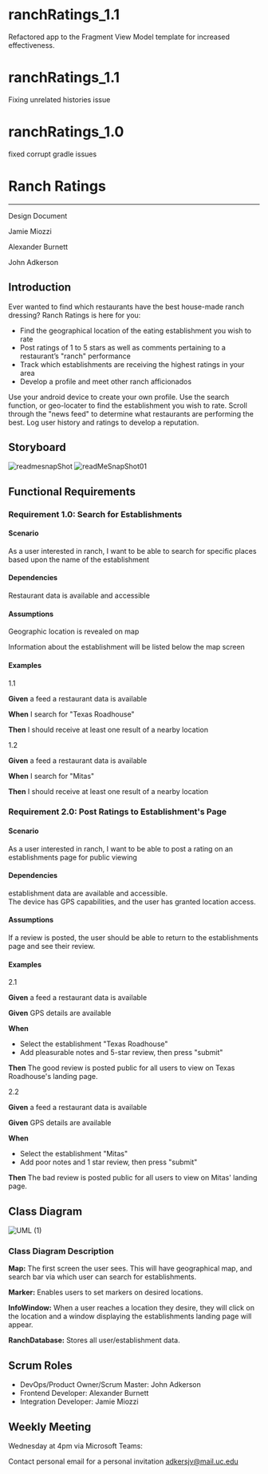 # ranchRatings_1.1
Refactored app to the Fragment View Model template for increased effectiveness.
# ranchRatings_1.1
Fixing unrelated histories issue
# ranchRatings_1.0
fixed corrupt gradle issues

# Ranch Ratings

---

Design Document

Jamie Miozzi

Alexander Burnett

John Adkerson

## Introduction

Ever wanted to find which restaurants have the best house-made ranch dressing? Ranch Ratings is here for you:

- Find the geographical location of the eating establishment you wish to rate
- Post ratings of 1 to 5 stars as well as comments pertaining to a restaurant’s "ranch" performance
- Track which establishments are receiving the highest ratings in your area
- Develop a profile and meet other ranch afficionados

Use your android device to create your own profile.  Use the search function, or geo-locater to find the establishment you wish to rate.  Scroll through the "news feed" to determine what restaurants are performing the best.  Log user history and ratings to develop a reputation. 

## Storyboard

![readmesnapShot](https://user-images.githubusercontent.com/61293447/109848321-1cdc6100-7c1e-11eb-90e9-f690e51942ed.PNG)
![readMeSnapShot01](https://user-images.githubusercontent.com/61293447/109848473-501ef000-7c1e-11eb-8aaf-181646ada946.PNG)

## Functional Requirements

### Requirement 1.0: Search for Establishments

#### Scenario

As a user interested in ranch, I want to be able to search for specific places based upon the name of the establishment

#### Dependencies

Restaurant data is available and accessible

#### Assumptions

Geographic location is revealed on map

Information about the establishment will be listed below the map screen

#### Examples
1.1

**Given** a feed a restaurant data is available

**When**  I search for "Texas Roadhouse"

**Then** I should receive at least one result of a nearby location

1.2

**Given** a feed a restaurant data is available

**When**  I search for "Mitas"

**Then** I should receive at least one result of a nearby location


### Requirement 2.0: Post Ratings to Establishment's Page

#### Scenario

As a user interested in ranch, I want to be able to post a rating on an establishments page for public viewing

#### Dependencies
establishment data are available and accessible.  
The device has GPS capabilities, and the user has granted location access. 

#### Assumptions
If a review is posted, the user should be able to return to the establishments page and see their review.

#### Examples

2.1

**Given** a feed a restaurant data is available

**Given** GPS details are available 

**When** 

- Select the establishment "Texas Roadhouse"
- Add pleasurable notes and 5-star review, then press "submit"

**Then** The good review is posted public for all users to view on Texas Roadhouse's landing page.

2.2

**Given** a feed a restaurant data is available

**Given** GPS details are available 

**When**

- Select the establishment "Mitas"
- Add poor notes and 1 star review, then press "submit"

**Then** The bad review is posted public for all users to view on Mitas' landing page.

## Class Diagram

![UML (1)](https://user-images.githubusercontent.com/61293447/109848641-7e9ccb00-7c1e-11eb-80de-0a4087fe2f30.png)

### Class Diagram Description


**Map:**  The first screen the user sees.  This will have geographical map, and search bar via which user can search for establishments.  

**Marker:**  Enables users to set markers on desired locations.  

**InfoWindow:** When a user reaches a location they desire, they will click on the location and a window displaying the establishments landing page will appear.  

**RanchDatabase:** Stores all user/establishment data.  


## Scrum Roles

- DevOps/Product Owner/Scrum Master: John Adkerson  
- Frontend Developer:  Alexander Burnett
- Integration Developer: Jamie Miozzi

## Weekly Meeting

Wednesday at 4pm via Microsoft Teams:

Contact personal email for a personal invitation
adkersjv@mail.uc.edu

